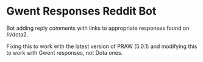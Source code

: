 # Gwent Responses Reddit Bot

Bot adding reply comments with links to appropriate responses found on /r/dota2.

Fixing this to work with the latest version of PRAW (5.0.1) and modifying this to work with Gwent responses, not Dota ones.
